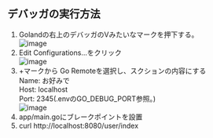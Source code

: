 ## デバッガの実行方法
1. Golandの右上のデバッガのVみたいなマークを押下する。  
![image](https://github.com/shirimptail.f/business/assets/73060776/85d61cf2-b5af-4b09-b522-834e2012402b)
2. Edit Configurations...をクリック  
![image](https://github.com/shirimptail.f/business/assets/73060776/43477116-2fd8-481e-97a8-6e768b021750)  
3. +マークから Go Remoteを選択し、スクションの内容にする  
Name: お好みで  
Host: localhost  
Port: 2345(.envのGO_DEBUG_PORT参照。)  
![image](https://github.com/shirimptail.f/business/assets/73060776/41a90cde-b2e8-430d-8526-285ba889a515)  
4. app/main.goにブレークポイントを設置  
5. curl http://localhost:8080/user/index